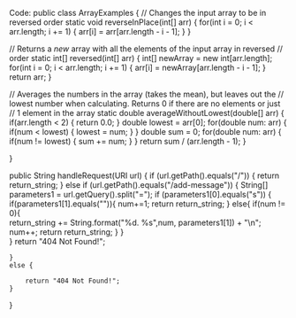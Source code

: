 Code:
public class ArrayExamples {
  // Changes the input array to be in reversed order
  static void reverseInPlace(int[] arr) {
    for(int i = 0; i < arr.length; i += 1) {
      arr[i] = arr[arr.length - i - 1];
    }
  }

  // Returns a *new* array with all the elements of the input array in reversed
  // order
  static int[] reversed(int[] arr) {
    int[] newArray = new int[arr.length];
    for(int i = 0; i < arr.length; i += 1) {
      arr[i] = newArray[arr.length - i - 1];
    }
    return arr;
  }

  // Averages the numbers in the array (takes the mean), but leaves out the
  // lowest number when calculating. Returns 0 if there are no elements or just
  // 1 element in the array
  static double averageWithoutLowest(double[] arr) {
    if(arr.length < 2) { return 0.0; }
    double lowest = arr[0];
    for(double num: arr) {
      if(num < lowest) { lowest = num; }
    }
    double sum = 0;
    for(double num: arr) {
      if(num != lowest) { sum += num; }
    }
    return sum / (arr.length - 1);
  }


}





public String handleRequest(URI url) {
    if (url.getPath().equals("/")) {
        return return_string;
    } 
    else if (url.getPath().equals("/add-message")) {
        String[] parameters1 = url.getQuery().split("=");
        if (parameters1[0].equals("s")) {
            if(parameters1[1].equals("<string>")){
                 num+=1;
                 return return_string;
            }
            else{
                if(num != 0){   
                    return_string += String.format("%d. %s",num, parameters1[1]) + "\n";
                    num++;
                    return return_string;
                }
            }  
        }
        return "404 Not Found!";
        
    } 
    else {
        
        return "404 Not Found!";
    }
}

